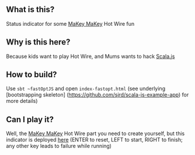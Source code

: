What is this?
-------------
Status indicator for some [MaKey MaKey](http://makeymakey.com) Hot Wire fun

Why is this here?
-----------------
Because kids want to play Hot Wire, and Mums wants to hack [Scala.js](http://www.scala-js.org)

How to build?
-------------
Use `sbt ~fastOptJS` and open `index-fastopt.html` (see underlying [bootstrapping skeleton]
(https://github.com/sjrd/scala-js-example-app) for more details)

Can I play it?
--------------
Well, the [MaKey MaKey](http://makeymakey.com) Hot Wire part you need to create yourself, but this indicator is
deployed [here](http://netzwerg.ch/hotwire) (ENTER to reset, LEFT to start, RIGHT to finish; any other key leads to
failure while running)